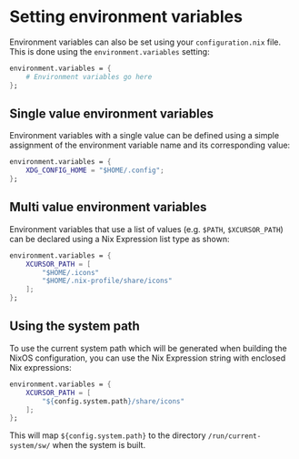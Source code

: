 # Setting environment variables

Environment variables can also be set using your `configuration.nix` file. This is done using the `environment.variables` setting:

```nix
environment.variables = {
	# Environment variables go here
};
```

## Single value environment variables

Environment variables with a single value can be defined using a simple assignment of the environment variable name and its corresponding value:

```nix
environment.variables = {
	XDG_CONFIG_HOME = "$HOME/.config";
};
```

## Multi value environment variables

Environment variables that use a list of values (e.g. `$PATH`, `$XCURSOR_PATH`) can be declared using a Nix Expression list type as shown:

```nix
environment.variables = {
	XCURSOR_PATH = [
		"$HOME/.icons"
		"$HOME/.nix-profile/share/icons"
	];
};
```

## Using the system path

To use the current system path which will be generated when building the NixOS configuration, you can use the Nix Expression string with enclosed Nix expressions:

```nix
environment.variables = {
	XCURSOR_PATH = [
		"${config.system.path}/share/icons"
	];
};
```

This will map `${config.system.path}` to the directory `/run/current-system/sw/` when the system is built.
